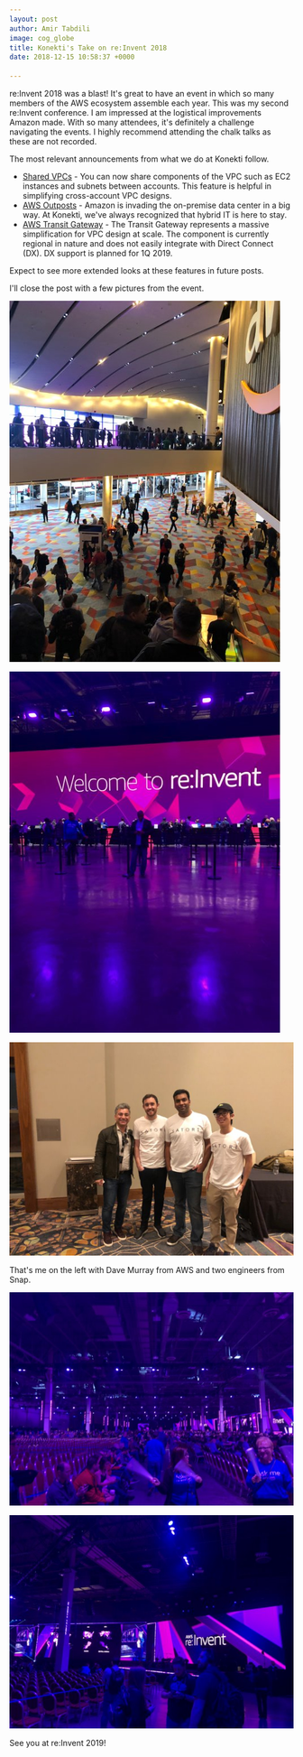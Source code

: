 ```yaml
---
layout: post
author: Amir Tabdili
image: cog_globe
title: Konekti's Take on re:Invent 2018
date: 2018-12-15 10:58:37 +0000

---
```

re:Invent 2018 was a blast! It's great to have an event in which so many members of the AWS ecosystem assemble each year. This was my second re:Invent conference. I am impressed at the logistical improvements Amazon made. With so many attendees, it's definitely a challenge navigating the events. I highly recommend attending the chalk talks as these are not recorded.

The most relevant announcements from what we do at Konekti follow.

* [Shared VPCs](https://docs.aws.amazon.com/vpc/latest/userguide/vpc-sharing.html "Working with Shared VPCs") - You can now share components of the VPC such as EC2 instances and subnets between accounts. This feature is helpful in simplifying cross-account VPC designs.
* [AWS Outposts](https://aws.amazon.com/outposts/ "AWS Outposts Overview") - Amazon is invading the on-premise data center in a big way. At Konekti, we've always recognized that hybrid IT is here to stay.
* [AWS Transit Gateway](https://aws.amazon.com/transit-gateway/ "AWS Transit Gateway Overview") - The Transit Gateway represents a massive simplification for VPC design at scale. The component is currently regional in nature and does not easily integrate with Direct Connect (DX). DX support is planned for 1Q 2019.

Expect to see more extended looks at these features in future posts.

I'll close the post with a few pictures from the event.

![](/uploads/2018/12/15/2018-11-26-11h09m08-mod.JPG)

![](/uploads/2018/12/15/2018-11-26-11h11m20-mod.JPG)

![](/uploads/2018/12/15/2018-11-26-17h25m31-mod.JPG)

That's me on the left with Dave Murray from AWS and two engineers from Snap.

![](/uploads/2018/12/15/2018-11-27-08h27m17-mod.JPG)

![](/uploads/2018/12/15/2018-11-27-08h27m21-mod.JPG)

See you at re:Invent 2019!